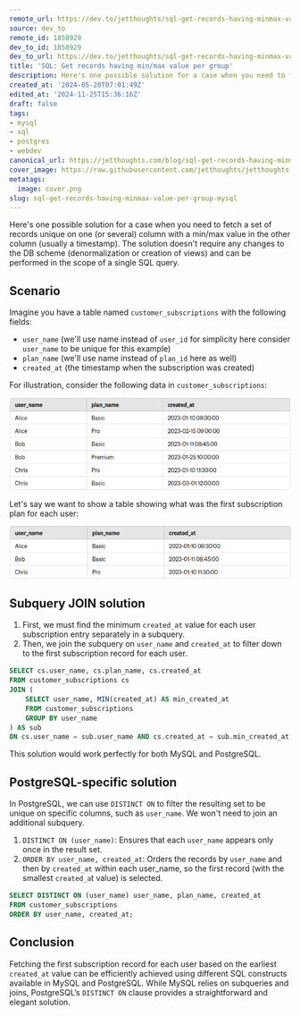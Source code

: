 ```yaml
---
remote_url: https://dev.to/jetthoughts/sql-get-records-having-minmax-value-per-group-2cnh
source: dev_to
remote_id: 1858929
dev_to_id: 1858929
dev_to_url: https://dev.to/jetthoughts/sql-get-records-having-minmax-value-per-group-2cnh
title: 'SQL: Get records having min/max value per group'
description: Here's one possible solution for a case when you need to fetch a set of records unique on one (or...
created_at: '2024-05-20T07:01:49Z'
edited_at: '2024-11-25T15:36:16Z'
draft: false
tags:
- mysql
- sql
- postgres
- webdev
canonical_url: https://jetthoughts.com/blog/sql-get-records-having-minmax-value-per-group-mysql/
cover_image: https://raw.githubusercontent.com/jetthoughts/jetthoughts.github.io/master/content/blog/sql-get-records-having-minmax-value-per-group-mysql/cover.png
metatags:
  image: cover.png
slug: sql-get-records-having-minmax-value-per-group-mysql
---
```

Here's one possible solution for a case when you need to fetch a set of records unique on one (or several) column with a min/max value in the other column (usually a timestamp). The solution doesn't require any changes to the DB scheme (denormalization or creation of views) and can be performed in the scope of a single SQL query.

## Scenario

Imagine you have a table named `customer_subscriptions` with the following fields:

- `user_name` (we'll use name instead of `user_id` for simplicity here consider `user_name` to be unique for this example)
- `plan_name` (we'll use name instead of `plan_id` here as well)
- `created_at` (the timestamp when the subscription was created)

For illustration, consider the following data in `customer_subscriptions`:

![Sample customer_subscriptions table](file_0.png)

Let's say we want to show a table showing what was the first subscription plan for each user:

![Desired query result](file_1.png)

## Subquery JOIN solution

1. First, we must find the minimum `created_at` value for each user subscription entry separately in a subquery.
2. Then, we join the subquery on `user_name` and `created_at` to filter down to the first subscription record for each user.

```sql
SELECT cs.user_name, cs.plan_name, cs.created_at
FROM customer_subscriptions cs
JOIN (
    SELECT user_name, MIN(created_at) AS min_created_at
    FROM customer_subscriptions
    GROUP BY user_name
) AS sub
ON cs.user_name = sub.user_name AND cs.created_at = sub.min_created_at;
```

This solution would work perfectly for both MySQL and PostgreSQL.

## PostgreSQL-specific solution

In PostgreSQL, we can use `DISTINCT ON` to filter the resulting set to be unique on specific columns, such as `user_name`. We won't need to join an additional subquery.

1. `DISTINCT ON (user_name)`: Ensures that each `user_name` appears only once in the result set.
2. `ORDER BY user_name, created_at`: Orders the records by `user_name` and then by `created_at` within each user_name, so the first record (with the smallest `created_a`t value) is selected.

```sql
SELECT DISTINCT ON (user_name) user_name, plan_name, created_at
FROM customer_subscriptions
ORDER BY user_name, created_at;
```

## Conclusion

Fetching the first subscription record for each user based on the earliest `created_at` value can be efficiently achieved using different SQL constructs available in MySQL and PostgreSQL. While MySQL relies on subqueries and joins, PostgreSQL’s `DISTINCT ON` clause provides a straightforward and elegant solution.
